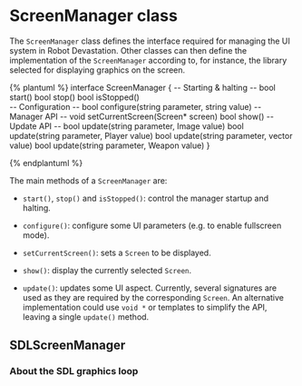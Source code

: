 # ScreenManager class
The `ScreenManager` class defines the interface required for managing the UI system in Robot Devastation. Other classes can then define the implementation of the `ScreenManager` according to, for instance, the library selected for displaying graphics on the screen.

{% plantuml %}
interface ScreenManager {
-- Starting & halting --
bool start()
bool stop()
bool isStopped()       
-- Configuration --
bool configure(string parameter, string value)
-- Manager API --
void setCurrentScreen(Screen* screen)
bool show()
-- Update API --
bool update(string parameter, Image value)
bool update(string parameter, Player value)
bool update(string parameter, vector<Target> value)
bool update(string parameter, Weapon value)
}

{% endplantuml %}


The main methods of a `ScreenManager` are:

* `start()`,  `stop()` and `isStopped()`: control the manager startup and halting.

* `configure()`: configure some UI parameters (e.g. to enable fullscreen mode).

* `setCurrentScreen()`: sets a `Screen` to be displayed.
* `show()`: display the currently selected `Screen`.

* `update()`: updates some UI aspect. Currently, several signatures are used as they are required by the corresponding `Screen`. An alternative implementation could use `void *` or templates to simplify the API, leaving a single `update()` method.


## SDLScreenManager

### About the SDL graphics loop


